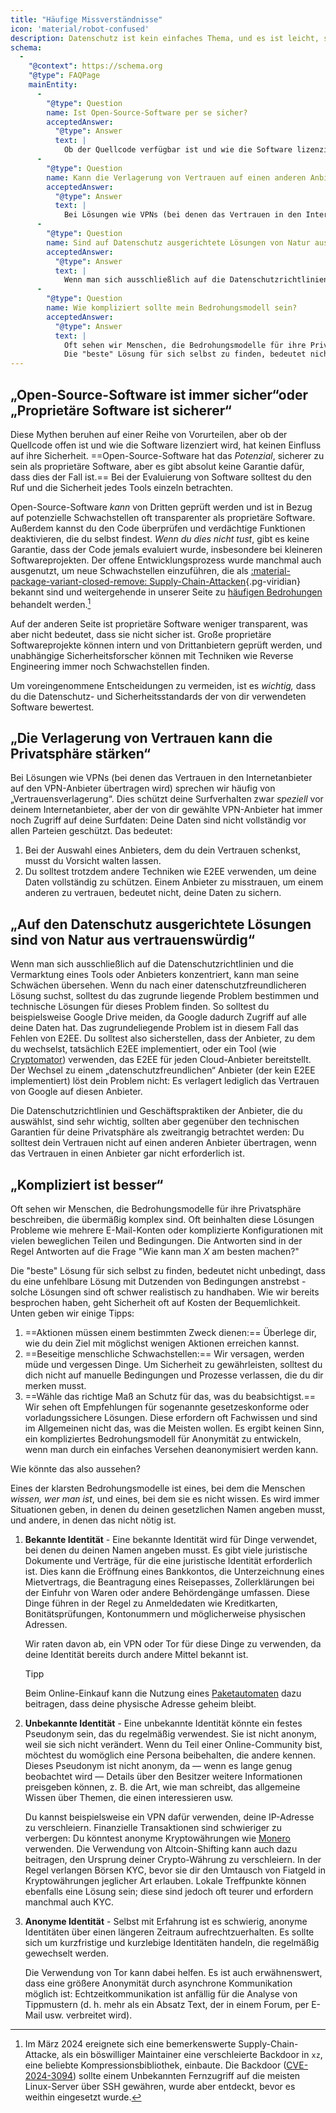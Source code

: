 ```yaml
---
title: "Häufige Missverständnisse"
icon: 'material/robot-confused'
description: Datenschutz ist kein einfaches Thema, und es ist leicht, sich von Marketingaussagen und anderen Desinformationen täuschen zu lassen.
schema:
  - 
    "@context": https://schema.org
    "@type": FAQPage
    mainEntity:
      - 
        "@type": Question
        name: Ist Open-Source-Software per se sicher?
        acceptedAnswer:
          "@type": Answer
          text: |
            Ob der Quellcode verfügbar ist und wie die Software lizenziert wird, hat erstmal keinen Einfluss auf ihre Sicherheit. Open-Source-Software hat das Potenzial, sicherer zu sein als proprietäre Software, aber es gibt absolut keine Garantie dafür, dass dies der Fall ist. Bei der Bewertung von Software sollten Sie den Ruf und die Sicherheit jedes einzelnen Tools berücksichtigen.
      - 
        "@type": Question
        name: Kann die Verlagerung von Vertrauen auf einen anderen Anbieter die Privatsphäre erhöhen?
        acceptedAnswer:
          "@type": Answer
          text: |
            Bei Lösungen wie VPNs (bei denen das Vertrauen in den Internetanbieter auf den VPN-Anbieter übertragen wird) sprechen wir häufig von „Vertrauensverlagerung“. Dies schützt deine Surfverhalten zwar vor deinem Internetanbieter, aber der von dir gewählte VPN-Anbieter hat immer noch Zugriff auf deine Surfdaten: Deine Daten sind nicht vollständig vor allen Parteien geschützt.
      - 
        "@type": Question
        name: Sind auf Datenschutz ausgerichtete Lösungen von Natur aus vertrauenswürdig?
        acceptedAnswer:
          "@type": Answer
          text: |
            Wenn man sich ausschließlich auf die Datenschutzrichtlinien und die Vermarktung eines Tools oder Anbieters konzentriert, kann man seine Schwächen übersehen. Wenn du nach einer datenschutzfreundlicheren Lösung suchst, solltest du das zugrunde liegende Problem bestimmen und technische Lösungen für dieses Problem finden. So solltest du beispielsweise Google Drive meiden, da Google dadurch Zugriff auf alle deine Daten hat. Das zugrundeliegende Problem ist in diesem Fall das Fehlen von E2EE. Du solltest also sicherstellen, dass der Anbieter, zu dem du wechselst, tatsächlich E2EE implementiert, oder ein Tool (wie Cryptomator) verwenden, das E2EE für jeden Cloud-Anbieter bereitstellt. Der Wechsel zu einem „datenschutzfreundlichen“ Anbieter (der kein E2EE implementiert) löst dein Problem nicht: Es verlagert lediglich das Vertrauen von Google auf diesen Anbieter.
      - 
        "@type": Question
        name: Wie kompliziert sollte mein Bedrohungsmodell sein?
        acceptedAnswer:
          "@type": Answer
          text: |
            Oft sehen wir Menschen, die Bedrohungsmodelle für ihre Privatsphäre beschreiben, die übermäßig komplex sind. Oft beinhalten diese Lösungen Probleme wie viele verschiedene E-Mail-Konten oder komplizierte Konfigurationen mit vielen beweglichen Teilen und Bedingungen. Die Antworten sind in der Regel Antworten auf die Frage „Wie kann man X am besten machen?“
            Die "beste" Lösung für sich selbst zu finden, bedeutet nicht unbedingt, dass du eine unfehlbare Lösung mit Dutzenden von Bedingungen anstrebst - solche Lösungen sind oft schwer realistisch zu handhaben. Wie wir bereits besprochen haben, geht Sicherheit oft auf Kosten der Bequemlichkeit.
---
```


## „Open-Source-Software ist immer sicher“oder „Proprietäre Software ist sicherer“

Diese Mythen beruhen auf einer Reihe von Vorurteilen, aber ob der Quellcode offen ist und wie die Software lizenziert wird, hat keinen Einfluss auf ihre Sicherheit. ==Open-Source-Software hat das *Potenzial*, sicherer zu sein als proprietäre Software, aber es gibt absolut keine Garantie dafür, dass dies der Fall ist.== Bei der Evaluierung von Software solltest du den Ruf und die Sicherheit jedes Tools einzeln betrachten.

Open-Source-Software *kann* von Dritten geprüft werden und ist in Bezug auf potenzielle Schwachstellen oft transparenter als proprietäre Software. Außerdem kannst du den Code überprüfen und verdächtige Funktionen deaktivieren, die du selbst findest. *Wenn du dies nicht tust*, gibt es keine Garantie, dass der Code jemals evaluiert wurde, insbesondere bei kleineren Softwareprojekten. Der offene Entwicklungsprozess wurde manchmal auch ausgenutzt, um neue Schwachstellen einzuführen, die als [:material-package-variant-closed-remove: Supply-Chain-Attacken](common-threats.md#attacks-against-certain-organizations ""){.pg-viridian} bekannt sind und weitergehende in unserer Seite zu [häufigen Bedrohungen](common-threats.md) behandelt werden.[^1]

Auf der anderen Seite ist proprietäre Software weniger transparent, was aber nicht bedeutet, dass sie nicht sicher ist. Große proprietäre Softwareprojekte können intern und von Drittanbietern geprüft werden, und unabhängige Sicherheitsforscher können mit Techniken wie Reverse Engineering immer noch Schwachstellen finden.

Um voreingenommene Entscheidungen zu vermeiden, ist es *wichtig,* dass du die Datenschutz- und Sicherheitsstandards der von dir verwendeten Software bewertest.

## „Die Verlagerung von Vertrauen kann die Privatsphäre stärken“

Bei Lösungen wie VPNs (bei denen das Vertrauen in den Internetanbieter auf den VPN-Anbieter übertragen wird) sprechen wir häufig von „Vertrauensverlagerung“. Dies schützt deine Surfverhalten zwar *speziell* vor deinem Internetanbieter, aber der von dir gewählte VPN-Anbieter hat immer noch Zugriff auf deine Surfdaten: Deine Daten sind nicht vollständig vor allen Parteien geschützt. Das bedeutet:

1. Bei der Auswahl eines Anbieters, dem du dein Vertrauen schenkst, musst du Vorsicht walten lassen.
2. Du solltest trotzdem andere Techniken wie E2EE verwenden, um deine Daten vollständig zu schützen. Einem Anbieter zu misstrauen, um einem anderen zu vertrauen, bedeutet nicht, deine Daten zu sichern.

## „Auf den Datenschutz ausgerichtete Lösungen sind von Natur aus vertrauenswürdig“

Wenn man sich ausschließlich auf die Datenschutzrichtlinien und die Vermarktung eines Tools oder Anbieters konzentriert, kann man seine Schwächen übersehen. Wenn du nach einer datenschutzfreundlicheren Lösung suchst, solltest du das zugrunde liegende Problem bestimmen und technische Lösungen für dieses Problem finden. So solltest du beispielsweise Google Drive meiden, da Google dadurch Zugriff auf alle deine Daten hat. Das zugrundeliegende Problem ist in diesem Fall das Fehlen von E2EE. Du solltest also sicherstellen, dass der Anbieter, zu dem du wechselst, tatsächlich E2EE implementiert, oder ein Tool (wie [Cryptomator](../encryption.md#cryptomator-cloud)) verwenden, das E2EE für jeden Cloud-Anbieter bereitstellt. Der Wechsel zu einem „datenschutzfreundlichen“ Anbieter (der kein E2EE implementiert) löst dein Problem nicht: Es verlagert lediglich das Vertrauen von Google auf diesen Anbieter.

Die Datenschutzrichtlinien und Geschäftspraktiken der Anbieter, die du auswählst, sind sehr wichtig, sollten aber gegenüber den technischen Garantien für deine Privatsphäre als zweitrangig betrachtet werden: Du solltest dein Vertrauen nicht auf einen anderen Anbieter übertragen, wenn das Vertrauen in einen Anbieter gar nicht erforderlich ist.

## „Kompliziert ist besser“

Oft sehen wir Menschen, die Bedrohungsmodelle für ihre Privatsphäre beschreiben, die übermäßig komplex sind. Oft beinhalten diese Lösungen Probleme wie mehrere E-Mail-Konten oder komplizierte Konfigurationen mit vielen beweglichen Teilen und Bedingungen. Die Antworten sind in der Regel Antworten auf die Frage "Wie kann man *X* am besten machen?"

Die "beste" Lösung für sich selbst zu finden, bedeutet nicht unbedingt, dass du eine unfehlbare Lösung mit Dutzenden von Bedingungen anstrebst - solche Lösungen sind oft schwer realistisch zu handhaben. Wie wir bereits besprochen haben, geht Sicherheit oft auf Kosten der Bequemlichkeit. Unten geben wir einige Tipps:

1. ==Aktionen müssen einem bestimmten Zweck dienen:== Überlege dir, wie du dein Ziel mit möglichst wenigen Aktionen erreichen kannst.
2. ==Beseitige menschliche Schwachstellen:== Wir versagen, werden müde und vergessen Dinge. Um Sicherheit zu gewährleisten, solltest du dich nicht auf manuelle Bedingungen und Prozesse verlassen, die du dir merken musst.
3. ==Wähle das richtige Maß an Schutz für das, was du beabsichtigst.== Wir sehen oft Empfehlungen für sogenannte gesetzeskonforme oder vorladungssichere Lösungen. Diese erfordern oft Fachwissen und sind im Allgemeinen nicht das, was die Meisten wollen. Es ergibt keinen Sinn, ein kompliziertes Bedrohungsmodell für Anonymität zu entwickeln, wenn man durch ein einfaches Versehen deanonymisiert werden kann.

Wie könnte das also aussehen?

Eines der klarsten Bedrohungsmodelle ist eines, bei dem die Menschen *wissen, wer man ist*, und eines, bei dem sie es nicht wissen. Es wird immer Situationen geben, in denen du deinen gesetzlichen Namen angeben musst, und andere, in denen das nicht nötig ist.

1. **Bekannte Identität** - Eine bekannte Identität wird für Dinge verwendet, bei denen du deinen Namen angeben musst. Es gibt viele juristische Dokumente und Verträge, für die eine juristische Identität erforderlich ist. Dies kann die Eröffnung eines Bankkontos, die Unterzeichnung eines Mietvertrags, die Beantragung eines Reisepasses, Zollerklärungen bei der Einfuhr von Waren oder andere Behördengänge umfassen. Diese Dinge führen in der Regel zu Anmeldedaten wie Kreditkarten, Bonitätsprüfungen, Kontonummern und möglicherweise physischen Adressen.

    Wir raten davon ab, ein VPN oder Tor für diese Dinge zu verwenden, da deine Identität bereits durch andere Mittel bekannt ist.

    <div class="admonition tip" markdown>
    <p class="admonition-title">Tipp</p>

    Beim Online-Einkauf kann die Nutzung eines [Paketautomaten](https://de.wikipedia.org/wiki/Paketautomat) dazu beitragen, dass deine physische Adresse geheim bleibt.

    </div>

2. **Unbekannte Identität** - Eine unbekannte Identität könnte ein festes Pseudonym sein, das du regelmäßig verwendest. Sie ist nicht anonym, weil sie sich nicht verändert. Wenn du Teil einer Online-Community bist, möchtest du womöglich eine Persona beibehalten, die andere kennen. Dieses Pseudonym ist nicht anonym, da — wenn es lange genug beobachtet wird — Details über den Besitzer weitere Informationen preisgeben können, z. B. die Art, wie man schreibt, das allgemeine Wissen über Themen, die einen interessieren usw.

    Du kannst beispielsweise ein VPN dafür verwenden, deine IP-Adresse zu verschleiern. Finanzielle Transaktionen sind schwieriger zu verbergen: Du könntest anonyme Kryptowährungen wie [Monero](../cryptocurrency.md#monero) verwenden. Die Verwendung von Altcoin-Shifting kann auch dazu beitragen, den Ursprung deiner Crypto-Währung zu verschleiern. In der Regel verlangen Börsen KYC, bevor sie dir den Umtausch von Fiatgeld in Kryptowährungen jeglicher Art erlauben. Lokale Treffpunkte können ebenfalls eine Lösung sein; diese sind jedoch oft teurer und erfordern manchmal auch KYC.

3. **Anonyme Identität** - Selbst mit Erfahrung ist es schwierig, anonyme Identitäten über einen längeren Zeitraum aufrechtzuerhalten. Es sollte sich um kurzfristige und kurzlebige Identitäten handeln, die regelmäßig gewechselt werden.

    Die Verwendung von Tor kann dabei helfen. Es ist auch erwähnenswert, dass eine größere Anonymität durch asynchrone Kommunikation möglich ist: Echtzeitkommunikation ist anfällig für die Analyse von Tippmustern (d. h. mehr als ein Absatz Text, der in einem Forum, per E-Mail usw. verbreitet wird).

[^1]: Im März 2024 ereignete sich eine bemerkenswerte Supply-Chain-Attacke, als ein böswilliger Maintainer eine verschleierte Backdoor in `xz`, eine beliebte Kompressionsbibliothek, einbaute. Die Backdoor ([CVE-2024-3094](https://cve.org/CVERecord?id=CVE-2024-3094)) sollte einem Unbekannten Fernzugriff auf die meisten Linux-Server über SSH gewähren, wurde aber entdeckt, bevor es weithin eingesetzt wurde.
